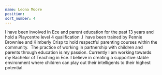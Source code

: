 ```yaml
---
name: Leona Moore
position:
sort_number: 4
---
```


I have been involved in Ece and parent education for the past 13 years and hold a Playcentre level 4 qualification .I &nbsp;have been trained by Pennie Brownlee and Kimberly Crisp to hold respectful parenting courses within the community. &nbsp;The practice of working in partnership with children and parents through education is my passion. Currently I am working towards my Bachelor of Teaching in Ece. I believe in creating a supportive stable environment where children can play out their intelligents to their highest potential.&nbsp;